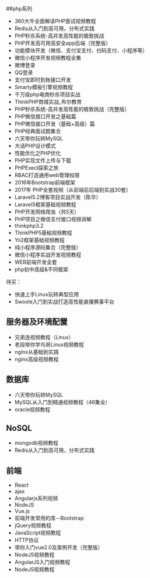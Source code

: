 ##php系列
- 360大牛全面解读PHP面试视频教程
- Redis从入门到高可用，分布式实践
- PHP秒杀系统-高并发高性能的极致挑战
- PHP开发高可用高安全app后端（完整版）
- 功能模块开发（微信、支付宝支付、扫码支付、小程序等）
- 微信小程序开发视频教程全集
- 微博登录
- QQ登录
- 支付宝即时到账接口开发
- Smarty模板引擎视频教程
- 千万级php电商秒杀项目实战
- ThinkPHP商城实战_布尔教育
- PHP秒杀系统-高并发高性能的极致挑战（完整版）
- PHP微信接口开发之基础篇
- PHP微信接口开发（基础+高级）篇
- PHP经典面试题集合
- 六天带你玩转MySQL
- 大话PHP设计模式
- 性能优化之PHP优化
- PHP实现文件上传与下载
- PHPExecl探索之旅
- RBAC打造通用web管理权限
- 2016年Bootstrap前端框架
- 2017年 PHP全套视频（从前端后后端到实战30套）
- Laravel5.2博客项目实战开发（陈华）
- Laravel5框架基础视频教程
- PHP开发网络爬虫（共5天）
- PHP项目之微信支付接口视频讲解
- thinkphp3.2
- ThinkPHP5基础视频教程
- Yii2框架基础视频教程
- 纯小程序源码集合（完整版）
- 微信小程序实战开发视频教程
- WEB前端开发全套
- php初中高级&不同框架











待买：
- 快速上手Linux玩转典型应用
- Swoole入门到实战打造高性能直播赛事平台

## 服务器及环境配置
- 兄弟连视频教程（Linux）
- 老段带你学鸟哥Linux视频教程
- nginx从基础到实践
- nginx高级视频教程 

## 数据库
- 六天带你玩转MySQL
- MySQL从入门到精通视频教程（46集全）
- oracle视频教程

## NoSQL
- mongodb视频教程
- Redis从入门到高可用，分布式实践

## 前端
- React
- ajax
- Angularjs系列视频
- NodeJS
- Vue.js
- 前端开发常用的库--Bootstrap
- jQuery视频教程
- JavaScript视频教程
- HTTP协议
- 带你入门vue2.0及案例开发（完整版）
- NodeJS视频教程
- AngularJS入门视频教程
- NodeJS视频教程